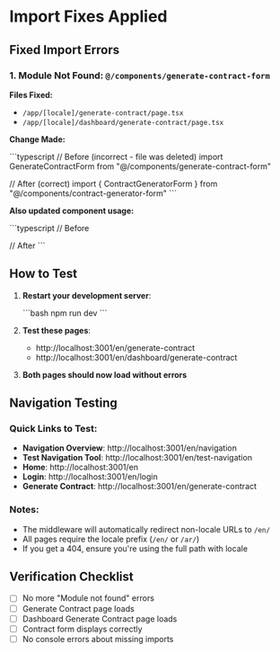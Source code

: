 # Import Fixes Applied

## Fixed Import Errors

### 1. Module Not Found: `@/components/generate-contract-form`

**Files Fixed:**

- `/app/[locale]/generate-contract/page.tsx`
- `/app/[locale]/dashboard/generate-contract/page.tsx`

**Change Made:**

\`\`\`typescript
// Before (incorrect - file was deleted)
import GenerateContractForm from "@/components/generate-contract-form"

// After (correct)
import { ContractGeneratorForm } from "@/components/contract-generator-form"
\`\`\`

**Also updated component usage:**

\`\`\`typescript
// Before
<GenerateContractForm />

// After
<ContractGeneratorForm />
\`\`\`

## How to Test

1. **Restart your development server**:

   \`\`\`bash
   npm run dev
   \`\`\`

2. **Test these pages**:
   - http://localhost:3001/en/generate-contract
   - http://localhost:3001/en/dashboard/generate-contract

3. **Both pages should now load without errors**

## Navigation Testing

### Quick Links to Test:

- **Navigation Overview**: http://localhost:3001/en/navigation
- **Test Navigation Tool**: http://localhost:3001/en/test-navigation
- **Home**: http://localhost:3001/en
- **Login**: http://localhost:3001/en/login
- **Generate Contract**: http://localhost:3001/en/generate-contract

### Notes:

- The middleware will automatically redirect non-locale URLs to `/en/`
- All pages require the locale prefix (`/en/` or `/ar/`)
- If you get a 404, ensure you're using the full path with locale

## Verification Checklist

- [ ] No more "Module not found" errors
- [ ] Generate Contract page loads
- [ ] Dashboard Generate Contract page loads
- [ ] Contract form displays correctly
- [ ] No console errors about missing imports

